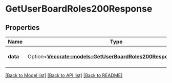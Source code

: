 # GetUserBoardRoles200Response

## Properties

Name | Type | Description | Notes
------------ | ------------- | ------------- | -------------
**data** | Option<[**Vec<crate::models::GetUserBoardRoles200ResponseDataInner>**](getUserBoardRoles_200_response_data_inner.md)> | A list of boards and board roles. | [optional]

[[Back to Model list]](../README.md#documentation-for-models) [[Back to API list]](../README.md#documentation-for-api-endpoints) [[Back to README]](../README.md)


